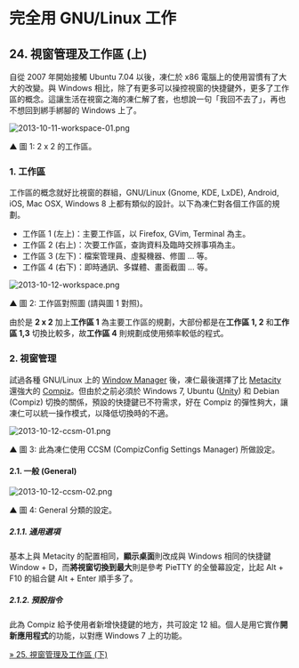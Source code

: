 # 完全用 GNU/Linux 工作

## 24. 視窗管理及工作區 (上)

自從 2007 年開始接觸 Ubuntu 7.04 以後，凍仁於 x86 電腦上的使用習慣有了大大的改變。與 Windows 相比，除了有更多可以操控視窗的快捷鍵外，更多了工作區的概念。這讓生活在視窗之海的凍仁解了套，也想說一句「我回不去了」，再也不想回到綁手綁腳的 Windows 上了。

![2013-10-11-workspace-01.png](https://lh4.googleusercontent.com/-ExPr5LO2C6A/UlgbYZ_6mJI/AAAAAAAAV7E/9bxoUgtggbo/s800/2013-10-11-workspace-01.png)

▲ 圖 1: 2 x 2 的工作區。

### 1. 工作區

工作區的概念就好比視窗的群組，GNU/Linux (Gnome, KDE, LxDE), Android, iOS, Mac OSX, Windows 8 上都有類似的設計。以下為凍仁對各個工作區的規劃。

- 工作區 1 (左上)：主要工作區，以 Firefox, GVim, Terminal 為主。
- 工作區 2 (右上)：次要工作區，查詢資料及臨時交辨事項為主。
- 工作區 3 (左下)：檔案管理員、虛擬機器、修圖 … 等。
- 工作區 4 (右下)：即時通訊、多媒體、畫面截圖 … 等。

![2013-10-12-workspace.png](https://lh3.googleusercontent.com/-WTpvm0F0mdw/Ulky3COZezI/AAAAAAAAV8w/sWeUeetmVkI/s800/2013-10-12-workspace.png)

▲ 圖 2: 工作區對照圖 (請與圖 1 對照)。

由於是 **2 x 2** 加上**工作區 1** 為主要工作區的規劃，大部份都是在**工作區 1, 2** 和**工作區 1,3** 切換比較多，故**工作區 4** 則規劃成使用頻率較低的程式。

### 2. 視窗管理

試過各種 GNU/Linux 上的 [Window Manager](http://zh.wikipedia.org/wiki/X%E8%A6%96%E7%AA%97%E7%AE%A1%E7%90%86%E5%99%A8) 後，凍仁最後選擇了比 [Metacity](http://zh.wikipedia.org/wiki/Metacity) 還強大的 [Compiz](http://zh.wikipedia.org/wiki/Compiz)。但由於之前必須於 Windows 7, Ubuntu ([Unity](http://zh.wikipedia.org/wiki/Unity)) 和 Debian (Compiz) 切換的關係，預設的快捷鍵已不符需求，好在 Compiz 的彈性夠大，讓凍仁可以統一操作模式，以降低切換時的不適。

![2013-10-12-ccsm-01.png](https://lh6.googleusercontent.com/-yRYvN3THftc/Ulky25tB8rI/AAAAAAAAV80/eNc3YvWRq2c/s800/2013-10-12-ccsm-01.png)

▲ 圖 3: 此為凍仁使用 CCSM (CompizConfig Settings Manager) 所做設定。

#### 2.1. 一般 (General)

![2013-10-12-ccsm-02.png](https://lh3.googleusercontent.com/-qa8eoo7xe0o/Ulkyzxn2qEI/AAAAAAAAV8Y/bKTFG5EDqtc/s800/2013-10-12-ccsm-02.png)

▲ 圖 4: General 分類的設定。

##### 2.1.1. 通用選項

基本上與 Metacity 的配置相同，**顯示桌面**則改成與 Windows 相同的快捷鍵 Window + D，而**將視窗切換到最大**則是參考 PieTTY 的全螢幕設定，比起 Alt + F10 的組合鍵 Alt + Enter 順手多了。

##### 2.1.2. 預設指令

此為 Compiz 給予使用者新增快捷鍵的地方，共可設定 12 組。個人是用它實作**開新應用程式**的功能，以對應 Windows 7 上的功能。


[» 25. 視窗管理及工作區 (下)](25.wm-and-workspace-2.md)
